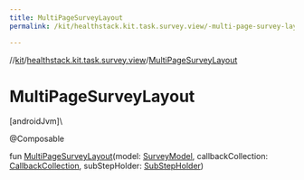 ```yaml
---
title: MultiPageSurveyLayout
permalink: /kit/healthstack.kit.task.survey.view/-multi-page-survey-layout.html

---
```

//[kit](../../index.html)/[healthstack.kit.task.survey.view](index.html)/[MultiPageSurveyLayout](-multi-page-survey-layout.html)



# MultiPageSurveyLayout



[androidJvm]\




@Composable



fun [MultiPageSurveyLayout](-multi-page-survey-layout.html)(model: [SurveyModel](../healthstack.kit.task.survey.model/-survey-model/index.html), callbackCollection: [CallbackCollection](../healthstack.kit.task.base/-callback-collection/index.html), subStepHolder: [SubStepHolder](../healthstack.kit.task.survey.question/-sub-step-holder/index.html))




